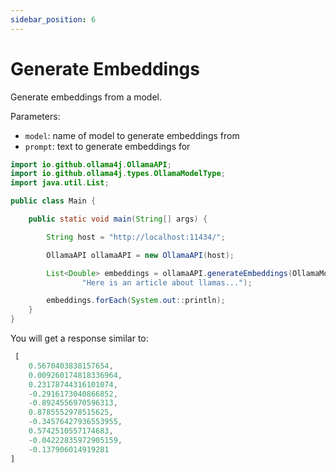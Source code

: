 ```yaml
---
sidebar_position: 6
---
```


# Generate Embeddings

Generate embeddings from a model.

Parameters:

- `model`: name of model to generate embeddings from
- `prompt`: text to generate embeddings for

```java
import io.github.ollama4j.OllamaAPI;
import io.github.ollama4j.types.OllamaModelType;
import java.util.List;

public class Main {

    public static void main(String[] args) {

        String host = "http://localhost:11434/";

        OllamaAPI ollamaAPI = new OllamaAPI(host);

        List<Double> embeddings = ollamaAPI.generateEmbeddings(OllamaModelType.LLAMA2,
                "Here is an article about llamas...");

        embeddings.forEach(System.out::println);
    }
}
```

You will get a response similar to:

```javascript
 [
    0.5670403838157654,
    0.009260174818336964,
    0.23178744316101074,
    -0.2916173040866852,
    -0.8924556970596313,
    0.8785552978515625,
    -0.34576427936553955,
    0.5742510557174683,
    -0.04222835972905159,
    -0.137906014919281
]
```